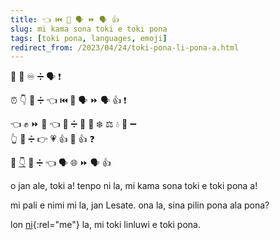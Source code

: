 ```yaml
---
title: 👈 ⏮️ 🧠 🗣 ⏩ 🗣 👍
slug: mi kama sona toki e toki pona
tags: [toki pona, languages, emoji]
redirect_from: /2023/04/24/toki-pona-li-pona-a.html
---
```


👋 👤 ♾️ ➗️ 🗣 ❗️  

⏰ 👇 🔼 ➗️ 👈 ⏮️ 🧠 🗣 ⏩ 🗣 👍 ❗️  

👈 ✊ ⏩ 💬 👈 🔼 ➗️ 👤 🔣 ❄️  ⚖️  💧 🔣 ➖️  
👆 🔼 ➗️ 👉 💗 👍 🚫 👍 ❓  

📍 [👇](https://toki.social/@lesate) 🔼 ➗️ 👈 🗣 🌐 ⏩ 🗣 👍  

o jan ale, toki a! tenpo ni la, mi kama sona toki e toki pona a!

mi pali e nimi mi la, jan Lesate. ona la, sina pilin pona ala pona?

lon [ni](https://toki.social/@lesate){:rel="me"} la, mi toki linluwi e toki pona.
